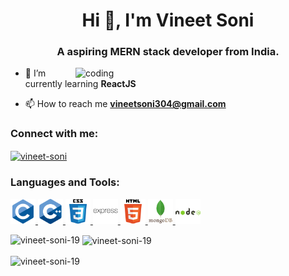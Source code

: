 <h1 align="center">Hi 👋, I'm Vineet Soni</h1>
<h3 align="center">A aspiring MERN stack developer from India.</h3>
<img align="right" alt="coding" width="400" src="https://media3.giphy.com/media/qgQUggAC3Pfv687qPC/giphy.gif?cid=ecf05e47io201y67qdwebiumjgkzp8jbls8993zyza3ddw2w&ep=v1_gifs_search&rid=giphy.gif&ct=g">

- 🌱 I’m currently learning **ReactJS**

- 📫 How to reach me **vineetsoni304@gmail.com**

<h3 align="left">Connect with me:</h3>
<p align="left">
<a href="https://linkedin.com/in/vineet-soni" target="blank"><img align="center" src="https://raw.githubusercontent.com/rahuldkjain/github-profile-readme-generator/master/src/images/icons/Social/linked-in-alt.svg" alt="vineet-soni" height="30" width="40" /></a>
</p>

<h3 align="left">Languages and Tools:</h3>
<p align="left"> <a href="https://www.cprogramming.com/" target="_blank" rel="noreferrer"> <img src="https://raw.githubusercontent.com/devicons/devicon/master/icons/c/c-original.svg" alt="c" width="40" height="40"/> </a> <a href="https://www.w3schools.com/cpp/" target="_blank" rel="noreferrer"> <img src="https://raw.githubusercontent.com/devicons/devicon/master/icons/cplusplus/cplusplus-original.svg" alt="cplusplus" width="40" height="40"/> </a> <a href="https://www.w3schools.com/css/" target="_blank" rel="noreferrer"> <img src="https://raw.githubusercontent.com/devicons/devicon/master/icons/css3/css3-original-wordmark.svg" alt="css3" width="40" height="40"/> </a> <a href="https://expressjs.com" target="_blank" rel="noreferrer"> <img src="https://raw.githubusercontent.com/devicons/devicon/master/icons/express/express-original-wordmark.svg" alt="express" width="40" height="40"/> </a> <a href="https://www.w3.org/html/" target="_blank" rel="noreferrer"> <img src="https://raw.githubusercontent.com/devicons/devicon/master/icons/html5/html5-original-wordmark.svg" alt="html5" width="40" height="40"/> </a> <a href="https://www.mongodb.com/" target="_blank" rel="noreferrer"> <img src="https://raw.githubusercontent.com/devicons/devicon/master/icons/mongodb/mongodb-original-wordmark.svg" alt="mongodb" width="40" height="40"/> </a> <a href="https://nodejs.org" target="_blank" rel="noreferrer"> <img src="https://raw.githubusercontent.com/devicons/devicon/master/icons/nodejs/nodejs-original-wordmark.svg" alt="nodejs" width="40" height="40"/> </a> </p>

<p><img align="left" src="https://github-readme-stats.vercel.app/api/top-langs?username=vineet-soni-19&show_icons=true&locale=en&layout=compact" alt="vineet-soni-19" /></p>

<p>&nbsp;<img align="center" src="https://github-readme-stats.vercel.app/api?username=vineet-soni-19&show_icons=true&locale=en" alt="vineet-soni-19" /></p>

<p><img align="center" src="https://github-readme-streak-stats.herokuapp.com/?user=vineet-soni-19&" alt="vineet-soni-19" /></p>
